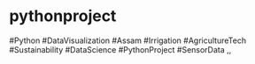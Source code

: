 # pythonproject
#Python #DataVisualization #Assam #Irrigation #AgricultureTech #Sustainability #DataScience #PythonProject #SensorData
,,
